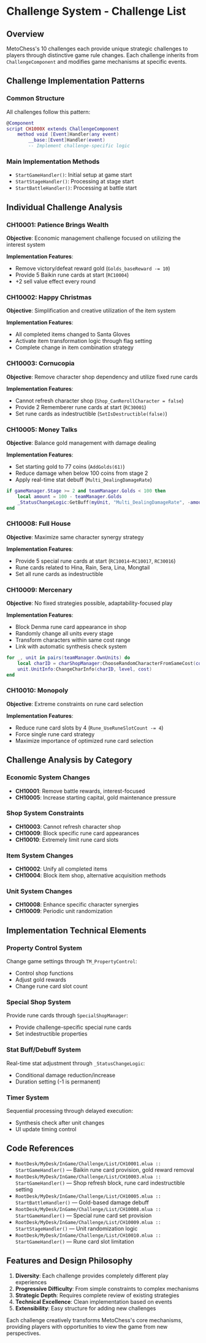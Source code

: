 # Challenge System - Challenge List

## Overview
MetoChess's 10 challenges each provide unique strategic challenges to players through distinctive game rule changes. Each challenge inherits from `ChallengeComponent` and modifies game mechanisms at specific events.

## Challenge Implementation Patterns

### Common Structure
All challenges follow this pattern:
```lua
@Component
script CH1000X extends ChallengeComponent
    method void [Event]Handler(any event)
        __base:[Event]Handler(event)
        -- Implement challenge-specific logic
```

### Main Implementation Methods
- `StartGameHandler()`: Initial setup at game start
- `StartStageHandler()`: Processing at stage start
- `StartBattleHandler()`: Processing at battle start

## Individual Challenge Analysis

### CH10001: Patience Brings Wealth
**Objective**: Economic management challenge focused on utilizing the interest system

**Implementation Features**:
- Remove victory/defeat reward gold (`Golds_baseReward -= 10`)
- Provide 5 Baikin rune cards at start (`RC10004`)
- +2 sell value effect every round

### CH10002: Happy Christmas
**Objective**: Simplification and creative utilization of the item system

**Implementation Features**:
- All completed items changed to Santa Gloves
- Activate item transformation logic through flag setting
- Complete change in item combination strategy

### CH10003: Cornucopia
**Objective**: Remove character shop dependency and utilize fixed rune cards

**Implementation Features**:
- Cannot refresh character shop (`Shop_CanRerollCharacter = false`)
- Provide 2 Rememberer rune cards at start (`RC30001`)
- Set rune cards as indestructible (`SetIsDestructible(false)`)

### CH10005: Money Talks
**Objective**: Balance gold management with damage dealing

**Implementation Features**:
- Set starting gold to 77 coins (`AddGolds(61)`)
- Reduce damage when below 100 coins from stage 2
- Apply real-time stat debuff (`Multi_DealingDamageRate`)

```lua
if gameManager.Stage >= 2 and teamManager.Golds < 100 then
    local amount = 100 - teamManager.Golds
    _StatusChangeLogic:GetBuff(myUnit, "Multi_DealingDamageRate", -amount, -1)
end
```

### CH10008: Full House
**Objective**: Maximize same character synergy strategy

**Implementation Features**:
- Provide 5 special rune cards at start (`RC10014~RC10017`, `RC30016`)
- Rune cards related to Hina, Rain, Sera, Lina, Mongtail
- Set all rune cards as indestructible

### CH10009: Mercenary
**Objective**: No fixed strategies possible, adaptability-focused play

**Implementation Features**:
- Block Denma rune card appearance in shop
- Randomly change all units every stage
- Transform characters within same cost range
- Link with automatic synthesis check system

```lua
for _, unit in pairs(teamManager.OwnUnits) do
    local charID = charShopManager:ChooseRandomCharacterFromSameCost(cost, "Add3Level")
    unit.UnitInfo:ChangeCharInfo(charID, level, cost)
end
```

### CH10010: Monopoly
**Objective**: Extreme constraints on rune card selection

**Implementation Features**:
- Reduce rune card slots by 4 (`Rune_UseRuneSlotCount -= 4`)
- Force single rune card strategy
- Maximize importance of optimized rune card selection

## Challenge Analysis by Category

### Economic System Changes
- **CH10001**: Remove battle rewards, interest-focused
- **CH10005**: Increase starting capital, gold maintenance pressure

### Shop System Constraints
- **CH10003**: Cannot refresh character shop
- **CH10009**: Block specific rune card appearances
- **CH10010**: Extremely limit rune card slots

### Item System Changes
- **CH10002**: Unify all completed items
- **CH10004**: Block item shop, alternative acquisition methods

### Unit System Changes
- **CH10008**: Enhance specific character synergies
- **CH10009**: Periodic unit randomization

## Implementation Technical Elements

### Property Control System
Change game settings through `TM_PropertyControl`:
- Control shop functions
- Adjust gold rewards
- Change rune card slot count

### Special Shop System
Provide rune cards through `SpecialShopManager`:
- Provide challenge-specific special rune cards
- Set indestructible properties

### Stat Buff/Debuff System
Real-time stat adjustment through `_StatusChangeLogic`:
- Conditional damage reduction/increase
- Duration setting (-1 is permanent)

### Timer System
Sequential processing through delayed execution:
- Synthesis check after unit changes
- UI update timing control

## Code References
- `RootDesk/MyDesk/InGame/Challenge/List/CH10001.mlua :: StartGameHandler()` — Baikin rune card provision, gold reward removal
- `RootDesk/MyDesk/InGame/Challenge/List/CH10003.mlua :: StartGameHandler()` — Shop refresh block, rune card indestructible setting
- `RootDesk/MyDesk/InGame/Challenge/List/CH10005.mlua :: StartBattleHandler()` — Gold-based damage debuff
- `RootDesk/MyDesk/InGame/Challenge/List/CH10008.mlua :: StartGameHandler()` — Special rune card set provision
- `RootDesk/MyDesk/InGame/Challenge/List/CH10009.mlua :: StartStageHandler()` — Unit randomization logic
- `RootDesk/MyDesk/InGame/Challenge/List/CH10010.mlua :: StartGameHandler()` — Rune card slot limitation

## Features and Design Philosophy

1. **Diversity**: Each challenge provides completely different play experiences
2. **Progressive Difficulty**: From simple constraints to complex mechanisms
3. **Strategic Depth**: Requires complete review of existing strategies
4. **Technical Excellence**: Clean implementation based on events
5. **Extensibility**: Easy structure for adding new challenges

Each challenge creatively transforms MetoChess's core mechanisms, providing players with opportunities to view the game from new perspectives.
